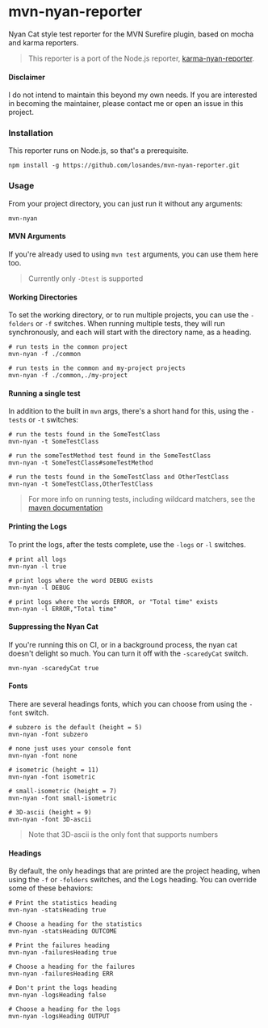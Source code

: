 # mvn-nyan-reporter
Nyan Cat style test reporter for the MVN Surefire plugin, based on mocha and karma reporters.

> This reporter is a port of the Node.js reporter,  [karma-nyan-reporter](https://github.com/dgarlitt/karma-nyan-reporter).

#### Disclaimer
I do not intend to maintain this beyond my own needs. If you are interested in becoming the maintainer, please contact me or open an issue in this project.

### Installation
This reporter runs on Node.js, so that's a prerequisite.

```
npm install -g https://github.com/losandes/mvn-nyan-reporter.git
```
### Usage
From your project directory, you can just run it without any arguments:

```
mvn-nyan
```

#### MVN Arguments
If you're already used to using `mvn test` arguments, you can use them here too.

> Currently only `-Dtest` is supported

#### Working Directories
To set the working directory, or to run multiple projects, you can use the `-folders` or `-f` switches. When running multiple tests, they will run synchronously, and each will start with the directory name, as a heading.

```Shell
# run tests in the common project
mvn-nyan -f ./common

# run tests in the common and my-project projects
mvn-nyan -f ./common,./my-project
```

#### Running a single test
In addition to the built in `mvn` args, there's a short hand for this, using the `-tests` or `-t` switches:

```Shell
# run the tests found in the SomeTestClass
mvn-nyan -t SomeTestClass

# run the someTestMethod test found in the SomeTestClass
mvn-nyan -t SomeTestClass#someTestMethod

# run the tests found in the SomeTestClass and OtherTestClass
mvn-nyan -t SomeTestClass,OtherTestClass
```

> For more info on running tests, including wildcard matchers, see the [maven documentation](http://maven.apache.org/surefire/maven-surefire-plugin/examples/single-test.html)

#### Printing the Logs
To print the logs, after the tests complete, use the `-logs` or `-l` switches.

```Shell
# print all logs
mvn-nyan -l true

# print logs where the word DEBUG exists
mvn-nyan -l DEBUG

# print logs where the words ERROR, or "Total time" exists
mvn-nyan -l ERROR,"Total time"
```

#### Suppressing the Nyan Cat
If you're running this on CI, or in a background process, the nyan cat doesn't delight so much. You can turn it off with the `-scaredyCat` switch.

```Shell
mvn-nyan -scaredyCat true
```

#### Fonts
There are several headings fonts, which you can choose from using the `-font` switch.

```Shell
# subzero is the default (height = 5)
mvn-nyan -font subzero

# none just uses your console font
mvn-nyan -font none

# isometric (height = 11)
mvn-nyan -font isometric

# small-isometric (height = 7)
mvn-nyan -font small-isometric

# 3D-ascii (height = 9)
mvn-nyan -font 3D-ascii
```

> Note that 3D-ascii is the only font that supports numbers

#### Headings
By default, the only headings that are printed are the project heading, when using the `-f` or `-folders` switches, and the Logs heading. You can override some of these behaviors:

```Shell
# Print the statistics heading
mvn-nyan -statsHeading true

# Choose a heading for the statistics
mvn-nyan -statsHeading OUTCOME

# Print the failures heading
mvn-nyan -failuresHeading true

# Choose a heading for the failures
mvn-nyan -failuresHeading ERR

# Don't print the logs heading
mvn-nyan -logsHeading false

# Choose a heading for the logs
mvn-nyan -logsHeading OUTPUT
```
